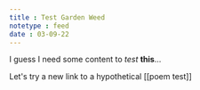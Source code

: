```yaml
---
title : Test Garden Weed
notetype : feed
date : 03-09-22
---
```


I guess I need some content to *test* **this**...

Let's try a new link to a hypothetical [[poem test]]

